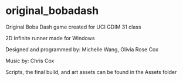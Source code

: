 # original_bobadash
Original Boba Dash game created for UCI GDIM 31 class

2D Infinite runner made for Windows

Designed and programmed by: Michelle Wang, Olivia Rose Cox

Music by: Chris Cox

Scripts, the final build, and art assets can be found in the Assets folder

